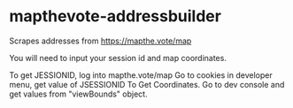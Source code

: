 # mapthevote-addressbuilder
Scrapes addresses from https://mapthe.vote/map

You will need to input your session id and map coordinates.

To get JESSIONID, log into mapthe.vote/map
Go to cookies in developer menu, get value of JSESSIONID
To Get Coordinates. Go to dev console and get values from "viewBounds" object.
